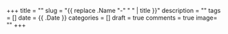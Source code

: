 +++
title = ""
slug = "{{ replace .Name "-" " " | title }}"
description = ""
tags = []
date = {{ .Date }}
categories = []
draft = true
comments = true
image= ""
+++